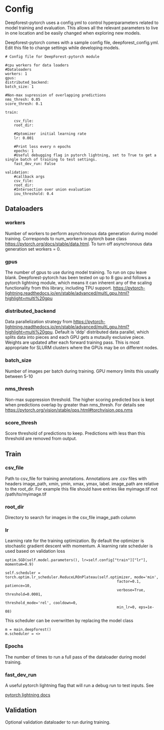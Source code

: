 # Config

Deepforest-pytorch uses a config.yml to control hyperparameters related to model training and evaluation. This allows all the relevant parameters to live in one location and be easily changed when exploring new models.

Deepforest-pytorch comes with a sample config file, deepforest_config.yml. Edit this file to change settings while developing models.

```
# Config file for DeepForest-pytorch module

#cpu workers for data loaders
#Dataloaders
workers: 1
gpus: 
distributed_backend:
batch_size: 1

#Non-max supression of overlapping predictions
nms_thresh: 0.05
score_thresh: 0.1

train:

    csv_file:
    root_dir:
    
    #Optomizer  initial learning rate
    lr: 0.001

    #Print loss every n epochs
    epochs: 1
    #Useful debugging flag in pytorch lightning, set to True to get a single batch of training to test settings.
    fast_dev_run: False
    
validation:
    #callback args
    csv_file: 
    root_dir:
    #Intersection over union evaluation
    iou_threshold: 0.4
```

## Dataloaders

### workers
Number of workers to perform asynchronous data generation during model training. Corresponds to num_workers in pytorch base 
class https://pytorch.org/docs/stable/data.html. To turn off asynchronous data generation set workers = 0.

### gpus
The number of gpus to use during model training. To run on cpu leave blank. Deepforest-pytorch has been tested on up to 8 gpu and follows a pytorch lightning module, which means it can inherent any of the scaling functionality from this library, including TPU support.
https://pytorch-lightning.readthedocs.io/en/stable/advanced/multi_gpu.html?highlight=multi%20gpu

### distributed_backend
Data parallelization strategy from https://pytorch-lightning.readthedocs.io/en/stable/advanced/multi_gpu.html?highlight=multi%20gpu. Default is 'ddp' distributed data parallel, which splits data into pieces and each GPU gets a mutaully exclusive piece. Weights are updated after each forward training pass.
This is most appropriate for SLURM clusters where the GPUs may be on different nodes.

### batch_size
Number of images per batch during training. GPU memory limits this usually between 5-10

### nms_thresh

Non-max suppression threshold. The higher scoring predicted box is kept when predictions overlap by greater than nms_thresh. For details see
https://pytorch.org/vision/stable/ops.html#torchvision.ops.nms

### score_thresh

Score threshold of predictions to keep. Predictions with less than this threshold are removed from output.

## Train

### csv_file

Path to csv_file for training annotations. Annotations are .csv files with headers image_path, xmin, ymin, xmax, ymax, label. image_path are relative to the root_dir. 
For example this file should have entries like myimage.tif not /path/to/myimage.tif

### root_dir

Directory to search for images in the csv_file image_path column

### lr

Learning rate for the training optimization. By default the optimizer is stochastic gradient descent with momentum. A learning rate scheduler is used based on validation loss

```
optim.SGD(self.model.parameters(), lr=self.config["train"]["lr"], momentum=0.9)
```

```
self.scheduler = torch.optim.lr_scheduler.ReduceLROnPlateau(self.optimizer, mode='min', 
                                                   factor=0.1, patience=10, 
                                                   verbose=True, threshold=0.0001, 
                                                   threshold_mode='rel', cooldown=0, 
                                                   min_lr=0, eps=1e-08)
```
This scheduler can be overwritten by replacing the model class

```
m = main.deepforest()
m.scheduler = <>
```

### Epochs

The number of times to run a full pass of the dataloader during model training.

### fast_dev_run

A useful pytorch lightning flag that will run a debug run to test inputs. See 

[pytorch lightning docs](https://pytorch-lightning.readthedocs.io/en/latest/common/trainer.html?highlight=fast_dev_run#fast-dev-run)

## Validation

Optional validation dataloader to run during training.